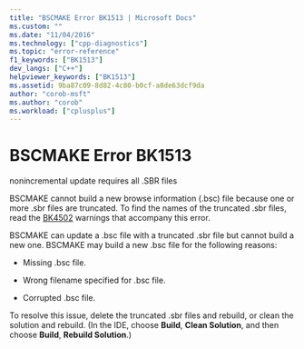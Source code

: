 ```yaml
---
title: "BSCMAKE Error BK1513 | Microsoft Docs"
ms.custom: ""
ms.date: "11/04/2016"
ms.technology: ["cpp-diagnostics"]
ms.topic: "error-reference"
f1_keywords: ["BK1513"]
dev_langs: ["C++"]
helpviewer_keywords: ["BK1513"]
ms.assetid: 9ba87c09-8d82-4c80-b0cf-a8de63dcf9da
author: "corob-msft"
ms.author: "corob"
ms.workload: ["cplusplus"]
---
```

# BSCMAKE Error BK1513
nonincremental update requires all .SBR files  
  
 BSCMAKE cannot build a new browse information (.bsc) file because one or more .sbr files are truncated. To find the names of the truncated .sbr files, read the [BK4502](../../error-messages/tool-errors/bscmake-warning-bk4502.md) warnings that accompany this error.  
  
 BSCMAKE can update a .bsc file with a truncated .sbr file but cannot build a new one. BSCMAKE may build a new .bsc file for the following reasons:  
  
-   Missing .bsc file.  
  
-   Wrong filename specified for .bsc file.  
  
-   Corrupted .bsc file.  
  
 To resolve this issue, delete the truncated .sbr files and rebuild, or clean the solution and rebuild. (In the IDE, choose **Build**, **Clean Solution**, and then choose **Build**, **Rebuild Solution**.)